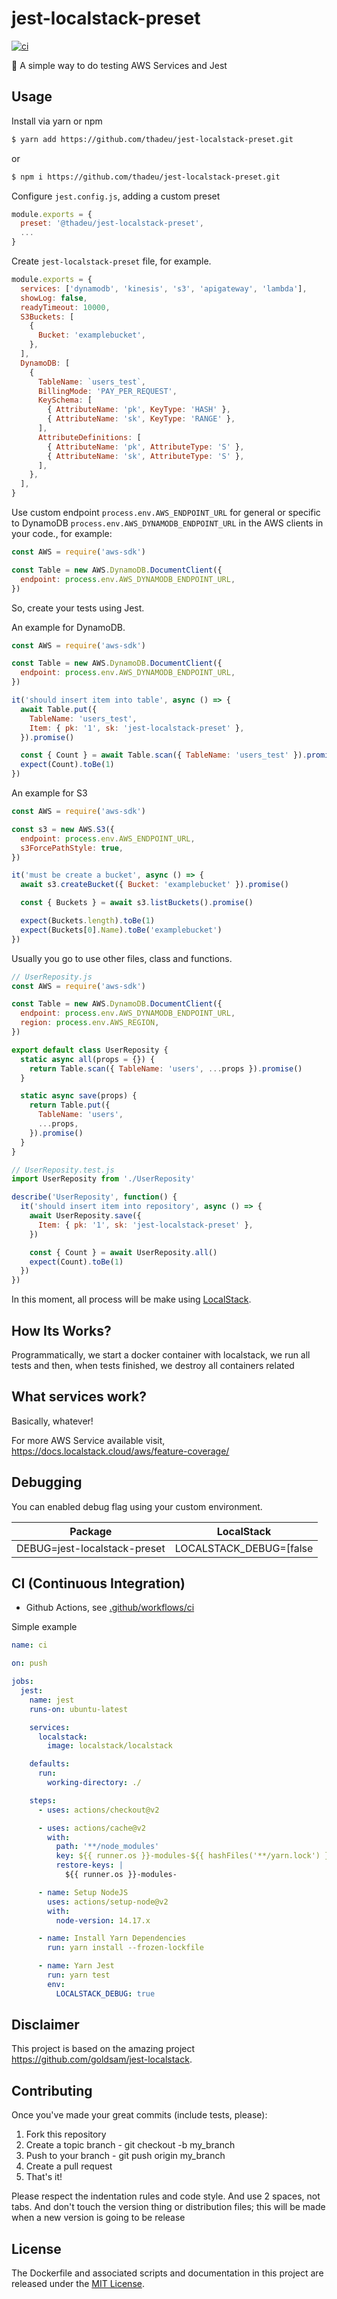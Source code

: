 # jest-localstack-preset

[![ci](https://github.com/thadeu/jest-localstack-preset/actions/workflows/ci.yml/badge.svg?branch=main)](https://github.com/thadeu/jest-localstack-preset/actions/workflows/ci.yml)

🥾 A simple way to do testing AWS Services and Jest

## Usage

Install via yarn or npm

```bash
$ yarn add https://github.com/thadeu/jest-localstack-preset.git
```

or

```bash
$ npm i https://github.com/thadeu/jest-localstack-preset.git
```

Configure `jest.config.js`, adding a custom preset

```js
module.exports = {
  preset: '@thadeu/jest-localstack-preset',
  ...
}
```

Create `jest-localstack-preset` file, for example.

```js
module.exports = {
  services: ['dynamodb', 'kinesis', 's3', 'apigateway', 'lambda'],
  showLog: false,
  readyTimeout: 10000,
  S3Buckets: [
    {
      Bucket: 'examplebucket',
    },
  ],
  DynamoDB: [
    {
      TableName: `users_test`,
      BillingMode: 'PAY_PER_REQUEST',
      KeySchema: [
        { AttributeName: 'pk', KeyType: 'HASH' },
        { AttributeName: 'sk', KeyType: 'RANGE' },
      ],
      AttributeDefinitions: [
        { AttributeName: 'pk', AttributeType: 'S' },
        { AttributeName: 'sk', AttributeType: 'S' },
      ],
    },
  ],
}
```

Use custom endpoint `process.env.AWS_ENDPOINT_URL` for general or specific to DynamoDB `process.env.AWS_DYNAMODB_ENDPOINT_URL` in the AWS clients in your code., for example:

```js
const AWS = require('aws-sdk')

const Table = new AWS.DynamoDB.DocumentClient({
  endpoint: process.env.AWS_DYNAMODB_ENDPOINT_URL,
})
```

So, create your tests using Jest.

An example for DynamoDB.

```js
const AWS = require('aws-sdk')

const Table = new AWS.DynamoDB.DocumentClient({
  endpoint: process.env.AWS_DYNAMODB_ENDPOINT_URL,
})

it('should insert item into table', async () => {
  await Table.put({
    TableName: 'users_test',
    Item: { pk: '1', sk: 'jest-localstack-preset' },
  }).promise()

  const { Count } = await Table.scan({ TableName: 'users_test' }).promise()
  expect(Count).toBe(1)
})
```

An example for S3

```js
const AWS = require('aws-sdk')

const s3 = new AWS.S3({
  endpoint: process.env.AWS_ENDPOINT_URL,
  s3ForcePathStyle: true,
})

it('must be create a bucket', async () => {
  await s3.createBucket({ Bucket: 'examplebucket' }).promise()

  const { Buckets } = await s3.listBuckets().promise()

  expect(Buckets.length).toBe(1)
  expect(Buckets[0].Name).toBe('examplebucket')
})
```

Usually you go to use other files, class and functions.

```js
// UserReposity.js
const AWS = require('aws-sdk')

const Table = new AWS.DynamoDB.DocumentClient({
  endpoint: process.env.AWS_DYNAMODB_ENDPOINT_URL,
  region: process.env.AWS_REGION,
})

export default class UserReposity {
  static async all(props = {}) {
    return Table.scan({ TableName: 'users', ...props }).promise()
  }

  static async save(props) {
    return Table.put({
      TableName: 'users',
      ...props,
    }).promise()
  }
}

// UserReposity.test.js
import UserReposity from './UserReposity'

describe('UserReposity', function() {
  it('should insert item into repository', async () => {
    await UserReposity.save({
      Item: { pk: '1', sk: 'jest-localstack-preset' },
    })

    const { Count } = await UserReposity.all()
    expect(Count).toBe(1)
  })
})
```

In this moment, all process will be make using [LocalStack](https://github.com/localstack/localstack).

## How Its Works?

Programmatically, we start a docker container with localstack, we run all tests and then, when tests finished, we destroy all containers related

## What services work?

Basically, whatever!

For more AWS Service available visit, https://docs.localstack.cloud/aws/feature-coverage/

## Debugging

You can enabled debug flag using your custom environment.

| Package                      | LocalStack              |
| ---------------------------- | ----------------------- |
| DEBUG=jest-localstack-preset | LOCALSTACK_DEBUG=[false | true] |

## CI (Continuous Integration)

- Github Actions, see [.github/workflows/ci](.github/workflows/ci.yml)

Simple example

```yml
name: ci

on: push

jobs:
  jest:
    name: jest
    runs-on: ubuntu-latest

    services:
      localstack:
        image: localstack/localstack

    defaults:
      run:
        working-directory: ./

    steps:
      - uses: actions/checkout@v2

      - uses: actions/cache@v2
        with:
          path: '**/node_modules'
          key: ${{ runner.os }}-modules-${{ hashFiles('**/yarn.lock') }}
          restore-keys: |
            ${{ runner.os }}-modules-

      - name: Setup NodeJS
        uses: actions/setup-node@v2
        with:
          node-version: 14.17.x

      - name: Install Yarn Dependencies
        run: yarn install --frozen-lockfile

      - name: Yarn Jest
        run: yarn test
        env:
          LOCALSTACK_DEBUG: true
```

## Disclaimer

This project is based on the amazing project https://github.com/goldsam/jest-localstack.

## Contributing

Once you've made your great commits (include tests, please):

1. Fork this repository
2. Create a topic branch - git checkout -b my_branch
3. Push to your branch - git push origin my_branch
4. Create a pull request
5. That's it!

Please respect the indentation rules and code style. And use 2 spaces, not tabs. And don't touch the version thing or distribution files; this will be made when a new version is going to be release

## License

The Dockerfile and associated scripts and documentation in this project are released under the [MIT License](LICENSE).
